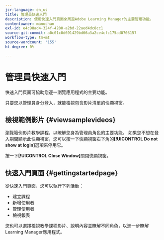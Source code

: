 ```yaml
---
jcr-language: en_us
title: 管理員快速入門
description: 使用快速入門頁面來周遊Adobe Learning Manager的主要管理功能。
contentowner: manochan
exl-id: e4c98ad4-324f-4280-a2bd-22aed4dc8cc1
source-git-commit: a0c01c0d691429bd66a3a2ce4cfc175ad0703157
workflow-type: tm+mt
source-wordcount: '155'
ht-degree: 0%

---
```


# 管理員快速入門

快速入門頁面可協助您逐一瀏覽應用程式的主要功能。

只要您以管理員身分登入，就能檢視包含影片清單的快顯視窗。

## 檢視範例影片 {#viewsamplevideos}

瀏覽範例影片教學課程，以瞭解您身為管理員角色的主要功能。 如果您不想在登入期間顯示此快顯視窗，您可以按一下快顯視窗右下角的&#x200B;**[!UICONTROL Do not show at login]**&#x200B;選項來停用它。

按一下&#x200B;**[!UICONTROL Close Window]**&#x200B;關閉快顯視窗。

<!--![](assets/welcome-videos-e1439961904106.png)-->

## 快速入門頁面 {#gettingstartedpage}

從快速入門頁面，您可以執行下列活動：

* 建立課程
* 新增使用者
* 管理使用者
* 檢視報表

您也可以選擇檢視教學課程影片、說明內容並瞭解不同角色，以進一步瞭解Learning Manager應用程式。

<!--![](assets/admin-landing-page-300x204.png)-->
